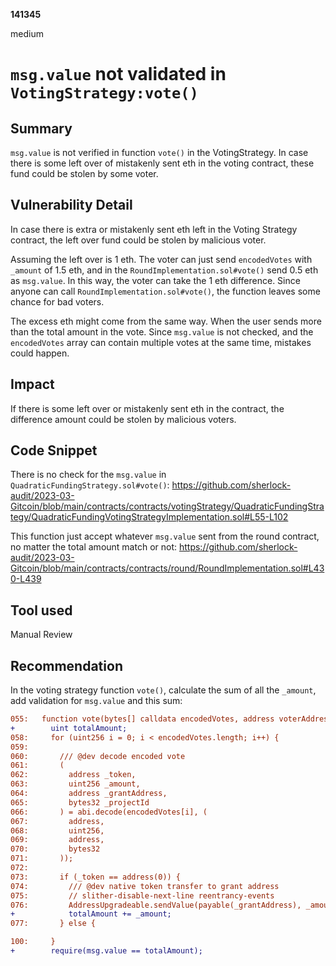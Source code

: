__141345__

medium

# `msg.value` not validated in `VotingStrategy:vote()`

## Summary

`msg.value` is not verified in function `vote()` in the VotingStrategy. In case there is some left over of mistakenly sent eth in the voting contract, these fund could be stolen by some voter.

## Vulnerability Detail

In case there is extra or mistakenly sent eth left in the Voting Strategy contract, the left over fund could be stolen by malicious voter. 

Assuming the left over is 1 eth. The voter can just send `encodedVotes` with `_amount` of 1.5 eth, and in the `RoundImplementation.sol#vote()` send 0.5 eth as `msg.value`. In this way, the voter can take the 1 eth difference. Since anyone can call `RoundImplementation.sol#vote()`, the function leaves some chance for bad voters.

The excess eth might come from the same way. When the user sends more than the total amount in the vote. Since `msg.value` is not checked, and the `encodedVotes` array can contain multiple votes at the same time, mistakes could happen.

## Impact

If there is some left over or mistakenly sent eth in the contract, the difference amount could be stolen by malicious voters. 


## Code Snippet


There is no check for the `msg.value` in `QuadraticFundingStrategy.sol#vote()`:
https://github.com/sherlock-audit/2023-03-Gitcoin/blob/main/contracts/contracts/votingStrategy/QuadraticFundingStrategy/QuadraticFundingVotingStrategyImplementation.sol#L55-L102

This function just accept whatever `msg.value` sent from the round contract, no matter the total amount match or not:
https://github.com/sherlock-audit/2023-03-Gitcoin/blob/main/contracts/contracts/round/RoundImplementation.sol#L430-L439


## Tool used

Manual Review

## Recommendation

In the voting strategy function `vote()`, calculate the sum of all the `_amount`, add validation for `msg.value` and this sum:
```diff
055:   function vote(bytes[] calldata encodedVotes, address voterAddress) external override payable nonReentrant isRoundContract {
+        uint totalAmount;
058:     for (uint256 i = 0; i < encodedVotes.length; i++) {
059: 
060:       /// @dev decode encoded vote
061:       (
062:         address _token,
063:         uint256 _amount,
064:         address _grantAddress,
065:         bytes32 _projectId
066:       ) = abi.decode(encodedVotes[i], (
067:         address,
068:         uint256,
069:         address,
070:         bytes32
071:       ));
072: 
073:       if (_token == address(0)) {
074:         /// @dev native token transfer to grant address
075:         // slither-disable-next-line reentrancy-events
076:         AddressUpgradeable.sendValue(payable(_grantAddress), _amount);
+            totalAmount += _amount;
077:       } else {

100:     }
+        require(msg.value == totalAmount);
```
